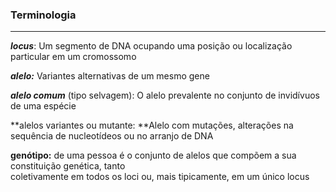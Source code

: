 ### Terminologia

---

_**locus**_: Um segmento de DNA ocupando uma posição ou localização particular em um cromossomo

_**alelo:**_ Variantes alternativas de um mesmo gene

_**alelo comum**_ \(tipo selvagem\): O alelo prevalente no conjunto de invidívuos de uma espécie

**alelos variantes ou mutante: **Alelo com mutações, alterações na sequência de nucleotídeos ou no arranjo de DNA

**genótipo:** de uma pessoa é o conjunto de alelos que compõem a sua constituição genética, tanto  
 coletivamente em todos os loci ou, mais tipicamente, em um único locus



